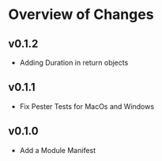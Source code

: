 # Overview of Changes

## v0.1.2

- Adding Duration in return objects
  
## v0.1.1

- Fix Pester Tests for MacOs and Windows

## v0.1.0

- Add a Module Manifest
